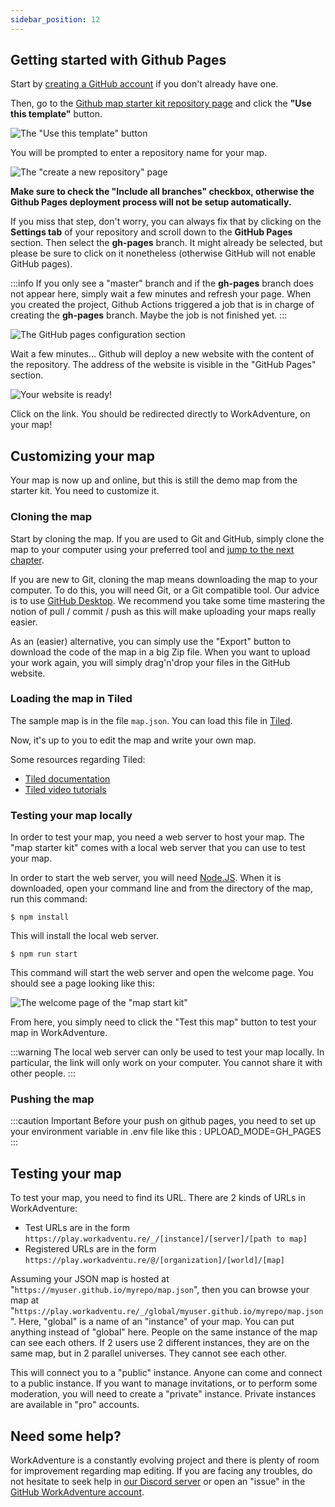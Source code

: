 ```yaml
---
sidebar_position: 12
---
```


## Getting started with Github Pages

Start by [creating a GitHub account](https://github.com/join) if you don't already have one.

Then, go to the [Github map starter kit repository page](https://github.com/workadventure/map-starter-kit) and click the **"Use this template"** button.

![The "Use this template" button](../images/use_this_template.png)

You will be prompted to enter a repository name for your map.

![The "create a new repository" page](../images/create_repo.png)

**Make sure to check the "Include all branches" checkbox, otherwise the Github Pages deployment process will not be setup automatically.**

If you miss that step, don't worry, you can always fix that by clicking on the **Settings tab** of your repository and scroll down to the **GitHub Pages** section. Then select the **gh-pages** branch. It might already be selected, but please be sure to click on it nonetheless (otherwise GitHub will not enable GitHub pages).

:::info
If you only see a "master" branch and if the **gh-pages** branch does not appear here, simply wait a few minutes and refresh your page. When you created the project, Github Actions triggered a job that is in charge of creating the **gh-pages** branch. Maybe the job is not finished yet.
:::

![The GitHub pages configuration section](../images/github_pages.png)

Wait a few minutes... Github will deploy a new website with the content of the repository. The address of the website is visible in the "GitHub Pages" section.

![Your website is ready!](../images/website_address.png)

Click on the link. You should be redirected directly to WorkAdventure, on your map!

## Customizing your map

Your map is now up and online, but this is still the demo map from the starter kit. You need to customize it.

### Cloning the map

Start by cloning the map. If you are used to Git and GitHub, simply clone the map to your computer using your preferred tool and [jump to the next chapter](#loading-the-map-in-tiled).

If you are new to Git, cloning the map means downloading the map to your computer. To do this, you will need Git, or a Git compatible tool. Our advice is to use [GitHub Desktop](https://desktop.github.com/). We recommend you take some time mastering the notion of pull / commit / push as this will make uploading your maps really easier.

As an (easier) alternative, you can simply use the "Export" button to download the code of the map in a big Zip file. When you want to upload your work again, you will simply drag'n'drop your files in the GitHub website.

### Loading the map in Tiled

The sample map is in the file `map.json`. You can load this file in [Tiled](https://www.mapeditor.org/).

Now, it's up to you to edit the map and write your own map.

Some resources regarding Tiled:

- [Tiled documentation](https://doc.mapeditor.org/en/stable/manual/introduction/)
- [Tiled video tutorials](https://www.gamefromscratch.com/post/2015/10/14/Tiled-Map-Editor-Tutorial-Series.aspx)

### Testing your map locally

In order to test your map, you need a web server to host your map. The "map starter kit" comes with a local web server that you can use to test your map.

In order to start the web server, you will need [Node.JS](https://nodejs.org/en/). When it is downloaded, open your command line and from the directory of the map, run this command:

    $ npm install

This will install the local web server.

    $ npm run start

This command will start the web server and open the welcome page. You should see a page looking like this:

![The welcome page of the "map start kit"](../images/starter_kit_start_screen_gh_pages.png)

From here, you simply need to click the "Test this map" button to test your map in WorkAdventure.

:::warning
The local web server can only be used to test your map locally. In particular, the link will only work on your computer. You cannot share it with other people.
:::

### Pushing the map

:::caution Important
Before your push on github pages, you need to set up your environment variable in .env file like this : UPLOAD_MODE=GH_PAGES
:::

## Testing your map

To test your map, you need to find its URL. There are 2 kinds of URLs in WorkAdventure:

- Test URLs are in the form `https://play.workadventu.re/_/[instance]/[server]/[path to map]`
- Registered URLs are in the form `https://play.workadventu.re/@/[organization]/[world]/[map]`

Assuming your JSON map is hosted at "`https://myuser.github.io/myrepo/map.json`", then you can browse your map at "`https://play.workadventu.re/_/global/myuser.github.io/myrepo/map.json`". Here, "global" is a name of an "instance" of your map. You can put anything instead of "global" here. People on the same instance of the map can see each others. If 2 users use 2 different instances, they are on the same map, but in 2 parallel universes. They cannot see each other.

This will connect you to a "public" instance. Anyone can come and connect to a public instance. If you want to manage invitations, or to perform some moderation, you will need to create a "private" instance. Private instances are available in "pro" accounts.

## Need some help?

WorkAdventure is a constantly evolving project and there is plenty of room for improvement regarding map editing.
If you are facing any troubles, do not hesitate to seek help in [our Discord server](https://discord.gg/G6Xh9ZM9aR) or open an "issue" in the [GitHub WorkAdventure account](https://github.com/thecodingmachine/workadventure/issues).
